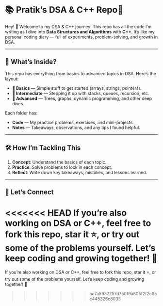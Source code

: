 

# 📚 Pratik’s DSA & C++ Repo🚀

Hey! 👋 Welcome to my DSA & C++ journey! This repo has all the code I’m writing as I dive into **Data Structures and Algorithms** with **C++**. It’s like my personal coding diary — full of experiments, problem-solving, and growth in DSA.

---

## 🌟 What’s Inside?

This repo has everything from basics to advanced topics in DSA. Here’s the layout:

- **📁 Basics** — Simple stuff to get started (arrays, strings, pointers).
- **📁 Intermediate** — Stepping it up with stacks, queues, recursion, etc.
- **📁 Advanced** — Trees, graphs, dynamic programming, and other deep dives.

Each folder has:

- **Code** — My practice problems, exercises, and mini-projects.
- **Notes** — Takeaways, observations, and any tips I found helpful.

---

## 🛠️ How I’m Tackling This

1. **Concept**: Understand the basics of each topic.
2. **Practice**: Solve problems to lock in each concept.
3. **Reflect**: Write down key takeaways, mistakes, and lessons learned.

---

## 🎉 Let’s Connect

<<<<<<< HEAD
If you’re also working on DSA or C++, feel free to fork this repo, star it ⭐️, or try out some of the problems yourself. Let’s keep coding and growing together! 🚀
=======
If you’re also working on DSA or C++, feel free to fork this repo, star it ⭐️, or try out some of the problems yourself. Let’s keep coding and growing together! 🚀
>>>>>>> ac7a5937257d750f9a805f2f2c9ac445326c8033
